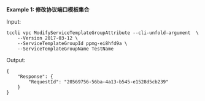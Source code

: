 **Example 1: 修改协议端口模板集合**



Input: 

```
tccli vpc ModifyServiceTemplateGroupAttribute --cli-unfold-argument  \
    --Version 2017-03-12 \
    --ServiceTemplateGroupId ppmg-ei8hfd9a \
    --ServiceTemplateGroupName TestName
```

Output: 
```
{
    "Response": {
        "RequestId": "20569756-56ba-4a13-b545-e1528d5cb239"
    }
}
```


